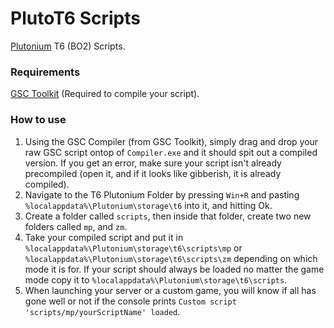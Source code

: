 # PlutoT6 Scripts
[Plutonium](https://plutonium.pw) T6 (BO2) Scripts.

### Requirements
[GSC Toolkit](https://drive.google.com/file/d/1j_ocjFCQsFaWqF2-PfdoJt2nF_EpNL_G/view?usp=sharing) (Required to compile your script).

### How to use
1. Using the GSC Compiler (from GSC Toolkit), simply drag and drop your raw GSC script ontop of `Compiler.exe` and it should spit out a compiled version. If you get an error, make sure your script isn't already precompiled (open it, and if it looks like gibberish, it is already compiled).
2. Navigate to the T6 Plutonium Folder by pressing `Win+R` and pasting `%localappdata%\Plutonium\storage\t6` into it, and hitting Ok.
3. Create a folder called `scripts`, then inside that folder, create two new folders called `mp`, and `zm`.
4. Take your compiled script and put it in `%localappdata%\Plutonium\storage\t6\scripts\mp` or `%localappdata%\Plutonium\storage\t6\scripts\zm` depending on which mode it is for. If your script should always be loaded no matter the game mode copy it to `%localappdata%\Plutonium\storage\t6\scripts`.
5. When launching your server or a custom game, you will know if all has gone well or not if the console prints `Custom script 'scripts/mp/yourScriptName' loaded`.
